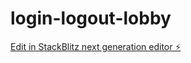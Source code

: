 # login-logout-lobby

[Edit in StackBlitz next generation editor ⚡️](https://stackblitz.com/~/github.com/timotholt/login-logout-lobby)